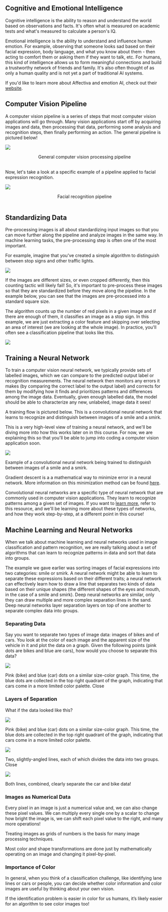 ## Cognitive and Emotional Intelligence
Cognitive intelligence is the ability to reason and understand the world based on observations and facts. It's often what is measured on academic tests and what's measured to calculate a person's IQ.

Emotional intelligence is the ability to understand and influence human emotion. For example, observing that someone looks sad based on their facial expression, body language, and what you know about them - then acting to comfort them or asking them if they want to talk, etc. For humans, this kind of intelligence allows us to form meaningful connections and build a trustworthy network of friends and family. It's also often thought of as only a human quality and is not yet a part of traditional AI systems.

If you'd like to learn more about Affectiva and emotion AI, check out their [website](http://www.affectiva.com/).

## Computer Vision Pipeline

A computer vision pipeline is a series of steps that most computer vision applications will go through. Many vision applications start off by acquiring images and data, then processing that data, performing some analysis and recognition steps, then finally performing an action. The general pipeline is pictured below!

<img src="/Visual Representations/CV_Pipeline_001.png" align="center"/></p>

<div align="center"> General computer vision processing pipeline </div> </br>

Now, let's take a look at a specific example of a pipeline applied to facial expression recognition.

<img src="/Visual Representations/CV_Pipeline_002.png" align="center"/></p>

<div align="center"> Facial recognition pipeline </div> </br>

## Standardizing Data

Pre-processing images is all about standardizing input images so that you can move further along the pipeline and analyze images in the same way. In machine learning tasks, the pre-processing step is often one of the most important.

For example, imagine that you've created a simple algorithm to distinguish between stop signs and other traffic lights.

<img src="/Visual Representations/CV_Pipeline_003.png" align="center"/></p>

If the images are different sizes, or even cropped differently, then this counting tactic will likely fail! So, it's important to pre-process these images so that they are standardized before they move along the pipeline. In the example below, you can see that the images are pre-processed into a standard square size.

The algorithm counts up the number of red pixels in a given image and if there are enough of them, it classifies an image as a stop sign. In this example, we are just extracting a color feature and skipping over selecting an area of interest (we are looking at the whole image). In practice, you'll often see a classification pipeline that looks like this.

<img src="/Visual Representations/CV_Pipeline_004.png" align="center"/></p>

## Training a Neural Network

To train a computer vision neural network, we typically provide sets of labelled images, which we can compare to the predicted output label or recognition measurements. The neural network then monitors any errors it makes (by comparing the correct label to the output label) and corrects for them by modifying how it finds and prioritizes patterns and differences among the image data. Eventually, given enough labelled data, the model should be able to characterize any new, unlabeled, image data it sees!

A training flow is pictured below. This is a convolutional neural network that learns to recognize and distinguish between images of a smile and a smirk.

This is a very high-level view of training a neural network, and we'll be diving more into how this works later on in this course. For now, we are explaining this so that you'll be able to jump into coding a computer vision application soon.

<img src="/Visual Representations/CV_Pipeline_005.png" align="center"/></p>

Example of a convolutional neural network being trained to distinguish between images of a smile and a smirk.

Gradient descent is a a mathematical way to minimize error in a neural network. More information on this minimization method can be found [here](https://en.wikipedia.org/wiki/Gradient_descent).

Convolutional neural networks are a specific type of neural network that are commonly used in computer vision applications. They learn to recognize patterns among a given set of images. If you want to [learn more](https://ujjwalkarn.me/2016/08/11/intuitive-explanation-convnets/), refer to this resource, and we'll be learning more about these types of networks, and how they work step-by-step, at a different point in this course!

## Machine Learning and Neural Networks

When we talk about machine learning and neural networks used in image classification and pattern recognition, we are really talking about a set of algorithms that can learn to recognize patterns in data and sort that data into groups.

The example we gave earlier was sorting images of facial expressions into two categories: smile or smirk. A neural network might be able to learn to separate these expressions based on their different traits; a neural network can effectively learn how to draw a line that separates two kinds of data based on their unique shapes (the different shapes of the eyes and mouth, in the case of a smile and smirk). Deep neural networks are similar, only they can draw multiple and more complex separation lines in the sand. Deep neural networks layer separation layers on top of one another to separate complex data into groups.

### Separating Data
Say you want to separate two types of image data: images of bikes and of cars. You look at the color of each image and the apparent size of the vehicle in it and plot the data on a graph. Given the following points (pink dots are bikes and blue are cars), how would you choose to separate this data?

<img src="/Visual Representations/CV_Pipeline_006.png" align="center"/></p> 

Pink (bike) and blue (car) dots on a similar size-color graph. This time, the blue dots are collected in the top right quadrant of the graph, indicating that cars come in a more limited color palette.
Close

### Layers of Separation

What if the data looked like this?

<img src="/Visual Representations/CV_Pipeline_007.png" align="center"/></p>

Pink (bike) and blue (car) dots on a similar size-color graph. This time, the blue dots are collected in the top right quadrant of the graph, indicating that cars come in a more limited color palette.

<img src="/Visual Representations/CV_Pipeline_008.png" align="center"/></p>

Two, slightly-angled lines, each of which divides the data into two groups.
Close

<img src="/Visual Representations/CV_Pipeline_009.png" align="center"/></p>

Both lines, combined, clearly separate the car and bike data!

### Images as Numerical Data

Every pixel in an image is just a numerical value and, we can also change these pixel values. We can multiply every single one by a scalar to change how bright the image is, we can shift each pixel value to the right, and many more operations!

Treating images as grids of numbers is the basis for many image processing techniques.

Most color and shape transformations are done just by mathematically operating on an image and changing it pixel-by-pixel.

### Importance of Color

In general, when you think of a classification challenge, like identifying lane lines or cars or people, you can decide whether color information and color images are useful by thinking about your own vision.

If the identification problem is easier in color for us humans, it’s likely easier for an algorithm to see color images too!
